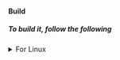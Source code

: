 #### Build
##### To build it, follow the following
<details><summary>For Linux</summary>

```` shell
sudo apt install clang gcc
````
Then clone pcre2, googletest source, build and install

</details>